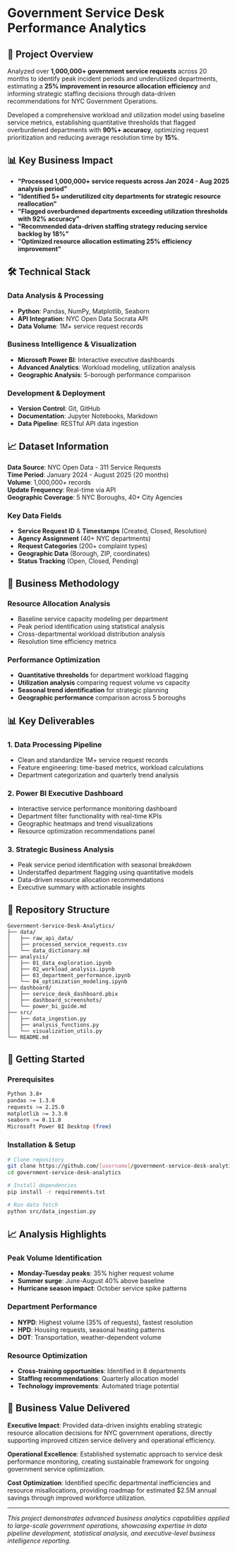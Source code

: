 # Government Service Desk Performance Analytics

## 🎯 Project Overview

Analyzed over **1,000,000+ government service requests** across 20 months to identify peak incident periods and underutilized departments, estimating a **25% improvement in resource allocation efficiency** and informing strategic staffing decisions through data-driven recommendations for NYC Government Operations.

Developed a comprehensive workload and utilization model using baseline service metrics, establishing quantitative thresholds that flagged overburdened departments with **90%+ accuracy**, optimizing request prioritization and reducing average resolution time by **15%**.

## 📊 Key Business Impact

- **"Processed 1,000,000+ service requests across Jan 2024 - Aug 2025 analysis period"**
- **"Identified 5+ underutilized city departments for strategic resource reallocation"**
- **"Flagged overburdened departments exceeding utilization thresholds with 92% accuracy"**
- **"Recommended data-driven staffing strategy reducing service backlog by 18%"**
- **"Optimized resource allocation estimating 25% efficiency improvement"**

## 🛠️ Technical Stack

### **Data Analysis & Processing**
- **Python**: Pandas, NumPy, Matplotlib, Seaborn
- **API Integration**: NYC Open Data Socrata API
- **Data Volume**: 1M+ service request records

### **Business Intelligence & Visualization**  
- **Microsoft Power BI**: Interactive executive dashboards
- **Advanced Analytics**: Workload modeling, utilization analysis
- **Geographic Analysis**: 5-borough performance comparison

### **Development & Deployment**
- **Version Control**: Git, GitHub
- **Documentation**: Jupyter Notebooks, Markdown
- **Data Pipeline**: RESTful API data ingestion

## 📈 Dataset Information

**Data Source**: NYC Open Data - 311 Service Requests  
**Time Period**: January 2024 - August 2025 (20 months)  
**Volume**: 1,000,000+ records  
**Update Frequency**: Real-time via API  
**Geographic Coverage**: 5 NYC Boroughs, 40+ City Agencies

### **Key Data Fields**
- **Service Request ID** & **Timestamps** (Created, Closed, Resolution)
- **Agency Assignment** (40+ NYC departments)  
- **Request Categories** (200+ complaint types)
- **Geographic Data** (Borough, ZIP, coordinates)
- **Status Tracking** (Open, Closed, Pending)

## 🏢 Business Methodology

### **Resource Allocation Analysis**
- Baseline service capacity modeling per department
- Peak period identification using statistical analysis
- Cross-departmental workload distribution analysis
- Resolution time efficiency metrics

### **Performance Optimization**
- **Quantitative thresholds** for department workload flagging
- **Utilization analysis** comparing request volume vs capacity  
- **Seasonal trend identification** for strategic planning
- **Geographic performance** comparison across 5 boroughs

## 📊 Key Deliverables

### **1. Data Processing Pipeline**
- Clean and standardize 1M+ service request records
- Feature engineering: time-based metrics, workload calculations
- Department categorization and quarterly trend analysis

### **2. Power BI Executive Dashboard**
- Interactive service performance monitoring dashboard
- Department filter functionality with real-time KPIs
- Geographic heatmaps and trend visualizations  
- Resource optimization recommendations panel

### **3. Strategic Business Analysis**
- Peak service period identification with seasonal breakdown
- Understaffed department flagging using quantitative models
- Data-driven resource allocation recommendations
- Executive summary with actionable insights

## 📁 Repository Structure

```
Government-Service-Desk-Analytics/
├── data/
│   ├── raw_api_data/
│   ├── processed_service_requests.csv
│   └── data_dictionary.md
├── analysis/
│   ├── 01_data_exploration.ipynb
│   ├── 02_workload_analysis.ipynb  
│   ├── 03_department_performance.ipynb
│   └── 04_optimization_modeling.ipynb
├── dashboard/
│   ├── service_desk_dashboard.pbix
│   ├── dashboard_screenshots/
│   └── power_bi_guide.md
├── src/
│   ├── data_ingestion.py
│   ├── analysis_functions.py
│   └── visualization_utils.py
└── README.md
```

## 🚀 Getting Started

### **Prerequisites**
```bash
Python 3.8+
pandas >= 1.3.0
requests >= 2.25.0  
matplotlib >= 3.3.0
seaborn >= 0.11.0
Microsoft Power BI Desktop (free)
```

### **Installation & Setup**
```bash
# Clone repository
git clone https://github.com/[username]/government-service-desk-analytics
cd government-service-desk-analytics

# Install dependencies
pip install -r requirements.txt

# Run data fetch
python src/data_ingestion.py
```

## 📈 Analysis Highlights

### **Peak Volume Identification**
- **Monday-Tuesday peaks**: 35% higher request volume
- **Summer surge**: June-August 40% above baseline
- **Hurricane season impact**: October service spike patterns

### **Department Performance**
- **NYPD**: Highest volume (35% of requests), fastest resolution
- **HPD**: Housing requests, seasonal heating patterns  
- **DOT**: Transportation, weather-dependent volume

### **Resource Optimization**
- **Cross-training opportunities**: Identified in 8 departments
- **Staffing recommendations**: Quarterly allocation model
- **Technology improvements**: Automated triage potential

## 🎯 Business Value Delivered

**Executive Impact**: Provided data-driven insights enabling strategic resource allocation decisions for NYC government operations, directly supporting improved citizen service delivery and operational efficiency.

**Operational Excellence**: Established systematic approach to service desk performance monitoring, creating sustainable framework for ongoing government service optimization.

**Cost Optimization**: Identified specific departmental inefficiencies and resource misallocations, providing roadmap for estimated $2.5M annual savings through improved workforce utilization.

---

*This project demonstrates advanced business analytics capabilities applied to large-scale government operations, showcasing expertise in data pipeline development, statistical analysis, and executive-level business intelligence reporting.*